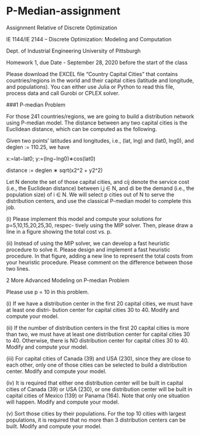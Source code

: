 # P-Median-assignment
Assignment Relative of Discrete Optimization

IE 1144/IE 2144 – Discrete Optimization: Modeling and Computation

Dept. of Industrial Engineering University of Pittsburgh

Homework 1, due Date - September 28, 2020 before the start of the class

Please download the EXCEL file “Country Capital Cities” that contains countries/regions in the world and their capital cities (latitude and longitude, and populations). You can either use Julia or Python to read this file, process data and call Gurobi or CPLEX solver.

###1 P-median Problem

For those 241 countries/regions, we are going to build a distribution network using P-median model. The distance between any two capital cities is the Euclidean distance, which can be computed as the following.

Given two points’ latitudes and longitudes, i.e., (lat, lng) and (lat0, lng0), and deglen := 110.25, we have

x:=lat−lat0; y:=(lng−lng0)∗cos(lat0)

distance := deglen ∗ sqrt(x2^2 + y2^2)

Let N denote the set of those capital cities, and cij denote the service cost (i.e., the Euclidean distance) between i,j ∈ N, and di be the demand (i.e., the population size) of i ∈ N. We will select p cities out of N to serve the distribution centers, and use the classical P-median model to complete this job.

(i) Please implement this model and compute your solutions for p=5,10,15,20,25,30, respec- tively using the MIP solver. Then, please draw a line in a figure showing the total cost vs. p.

(ii) Instead of using the MIP solver, we can develop a fast heuristic procedure to solve it. Please design and implement a fast heuristic procedure. In that figure, adding a new line to represent the total costs from your heuristic procedure. Please comment on the difference between those two lines.

2 More Advanced Modeling on P-median Problem

Please use p = 10 in this problem.

(i) If we have a distribution center in the first 20 capital cities, we must have at least one distri- bution center for capital cities 30 to 40. Modify and compute your model.

(ii) If the number of distribution centers in the first 20 capital cities is more than two, we must have at least one distribution center for capital cities 30 to 40. Otherwise, there is NO distribution center for capital cities 30 to 40. Modify and compute your model.

(iii) For capital cities of Canada (39) and USA (230), since they are close to each other, only one of those cities can be selected to build a distribution center. Modify and compute your model. 

(iv) It is required that either one distribution center will be built in capital cities of Canada (39) or USA (230), or one distribution center will be built in capital cities of Mexico (139) or Panama (164). Note that only one situation will happen. Modify and compute your model.

(v) Sort those cities by their populations. For the top 10 cities with largest populations, it is required that no more than 3 distribution centers can be built. Modify and compute your model.
